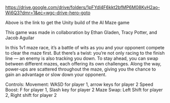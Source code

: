 https://drive.google.com/drive/folders/1pFYdl4F6kkt2bfMP6M08KvH2ao-Wi6Q3?dmr=1&ec=wgc-drive-hero-goto

Above is the link to get the Unity build of the AI Maze game

This game was made in collaboration by Ethan Gladen, Tracy Potter, and Jacob Aguilar

In this 1v1 maze race, it’s a battle of wits as you and your opponent compete to clear the maze first. But there’s a twist: 
you’re not only racing to the finish line — an enemy is also tracking you down. 
To stay ahead, you can swap between different mazes, each offering its own challenges.
Along the way, power-ups are scattered throughout the maze, giving you the chance to gain an advantage or slow down your opponent.

Controls:
Movement: WASD for player 1, arrow keys for player 2 
Speed Boost: F for player 1, Slash key for player 2
Maze Swap: Left Shift for player 2, Right shift for player 2

